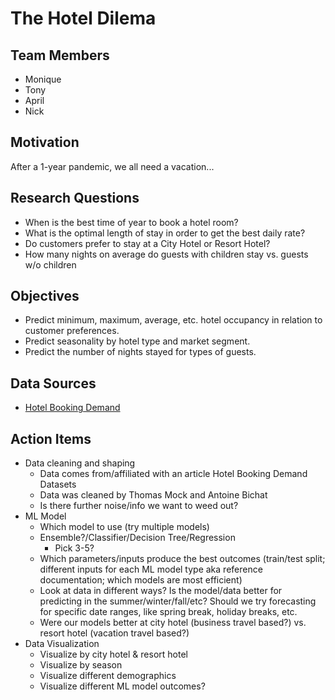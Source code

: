 # The Hotel Dilema

## **Team Members**
- Monique
- Tony 
- April 
- Nick 

## **Motivation**

After a 1-year pandemic, we all need a vacation...

## **Research Questions**
- When is the best time of year to book a hotel room?
- What is the optimal length of stay in order to get the best daily rate?
- Do customers prefer to stay at a City Hotel or Resort Hotel? 
- How many nights on average do guests with children stay vs. guests w/o children

## **Objectives**
- Predict minimum, maximum, average, etc. hotel occupancy in relation to customer preferences.
- Predict seasonality by hotel type and market segment.
- Predict the number of nights stayed for types of guests.

## **Data Sources**
- [Hotel Booking Demand](https://www.kaggle.com/jessemostipak/hotel-booking-demand)


## **Action Items**
- Data cleaning and shaping
  - Data comes from/affiliated with an article Hotel Booking Demand Datasets 
  - Data was cleaned by Thomas Mock and Antoine Bichat
  - Is there further noise/info we want to weed out?
- ML Model
  - Which model to use (try multiple models)
  - Ensemble?/Classifier/Decision Tree/Regression
    - Pick 3-5?
  - Which parameters/inputs produce the best outcomes (train/test split; different inputs for each ML model type aka reference documentation; which models are most efficient)
  - Look at data in different ways? Is the model/data better for predicting in the summer/winter/fall/etc? Should we try forecasting for specific date ranges, like spring break, holiday breaks, etc.
  - Were our models better at city hotel (business travel based?) vs. resort hotel (vacation travel based?)
- Data Visualization 
  - Visualize by city hotel & resort hotel
  - Visualize by season
  - Visualize different demographics
  - Visualize different ML model outcomes?



